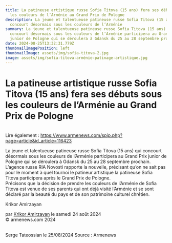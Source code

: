 ```yaml
---
title: La patineuse artistique russe Sofia Titova (15 ans) fera ses débuts sous
  les couleurs de l’Arménie au Grand Prix de Pologne
description: La jeune et talentueuse patineuse russe Sofia Titova (15 ans) qui
  concourt désormais sous les couleurs de l’Arménie
summary: La jeune et talentueuse patineuse russe Sofia Titova (15 ans) qui
  concourt désormais sous les couleurs de l’Arménie participera au Grand Prix
  junior de Pologne qui se déroulera à Gdansk du 25 au 28 septembre prochain.
date: 2024-08-25T13:32:31.779Z
thumbnailImagePosition: left
thumbnailImage: assets/img/sofia-titova-2.jpg
image: assets/img/sofia-titova-arménie-patinage-artistique.jpg
---
```

<!--StartFragment-->

# La patineuse artistique russe Sofia Titova (15 ans) fera ses débuts sous les couleurs de l’Arménie au Grand Prix de Pologne



\
L﻿ire également : https://www.armenews.com/spip.php?page=article&id_article=116423

La jeune et talentueuse patineuse russe Sofia Titova (15 ans) qui concourt désormais sous les couleurs de l’Arménie participera au Grand Prix junior de Pologne qui se déroulera à Gdansk du 25 au 28 septembre prochain.\
L’agence russe RIA Novosti rapporte la nouvelle, précisant qu’on ne sait pas pour le moment à quel tournoi le patineur artistique la patineuse Sofia Titova participera après le Grand Prix de Pologne.\
Précisons que la décision de prendre les couleurs de l’Arménie de Sofia Titova est venue de ses parents qui ont déjà visité l’Arménie et se sont déclaré par la beauté du pays et de son patrimoine culturel chrétien.

Krikor Amirzayan

par [Krikor Amirzayan](https://www.armenews.com/spip.php?page=auteur&id_auteur=33) le samedi 24 août 2024\
© armenews.com 2024

\
S﻿erge Tateossian le 25/08/2024   Source : Armenews